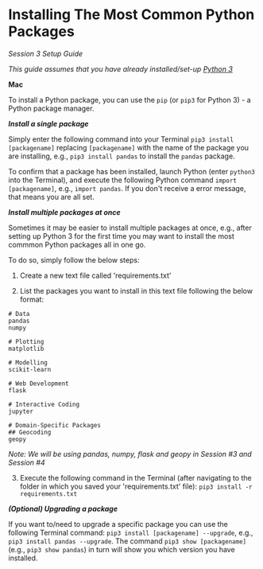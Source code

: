 # Installing The Most Common Python Packages

*Session 3 Setup Guide*

*This guide assumes that you have already installed/set-up [Python 3](/session2/setup_python.md)*

**Mac**

To install a Python package, you can use the ```pip``` (or ```pip3``` for Python 3) - a Python package manager. 

***Install a single package***

Simply enter the following command into your Terminal ```pip3 install [packagename]``` replacing ```[packagename]``` with the name of the package you are installing, e.g., ````pip3 install pandas```` to install the ```pandas``` package. 

To confirm that a package has been installed, launch Python (enter ```python3``` into the Terminal), and execute the following Python command ```import [packagename]```, e.g., ```import pandas```. If you don't receive a error message, that means you are all set.  



***Install multiple packages at once***

Sometimes it may be easier to install multiple packages at once, e.g., after setting up Python 3 for the first time you may want to install the most commmon Python packages all in one go. 

To do so, simply follow the below steps: 

1) Create a new text file called 'requirements.txt'

2) List the packages you want to install in this text file following the below format:

```
# Data
pandas
numpy

# Plotting
matplotlib

# Modelling
scikit-learn

# Web Development
flask

# Interactive Coding
jupyter

# Domain-Specific Packages
## Geocoding
geopy
```
*Note: We will be using pandas, numpy, flask and geopy in Session #3 and Session #4*


3) Execute the following command in the Terminal (after navigating to the folder in which you saved your 'requirements.txt' file): ```pip3 install -r requirements.txt```

***(Optional) Upgrading a package***

If you want to/need to upgrade a specific package you can use the following Terminal command: ```pip3 install [packagename] --upgrade```, e.g., ```pip3 install pandas --upgrade```. The command ```pip3 show [packagename]``` (e.g., ```pip3 show pandas```) in turn will show you which version you have installed. 





